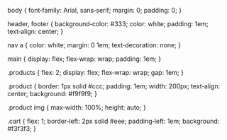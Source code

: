 body {
  font‑family: Arial, sans‑serif;
  margin: 0;
  padding: 0;
}

header, footer {
  background‑color: #333;
  color: white;
  padding: 1em;
  text‑align: center;
}

nav a {
  color: white;
  margin: 0 1em;
  text‑decoration: none;
}

main {
  display: flex;
  flex‑wrap: wrap;
  padding: 1em;
}

.products {
  flex: 2;
  display: flex;
  flex‑wrap: wrap;
  gap: 1em;
}

.product {
  border: 1px solid #ccc;
  padding: 1em;
  width: 200px;
  text‑align: center;
  background: #f9f9f9;
}

.product img {
  max‑width: 100%;
  height: auto;
}

.cart {
  flex: 1;
  border‑left: 2px solid #eee;
  padding‑left: 1em;
  background: #f3f3f3;
}
